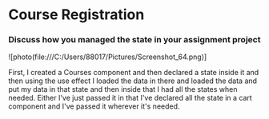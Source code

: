 
# Course Registration
### Discuss how you managed the state in your assignment project

![photo(file:///C:/Users/88017/Pictures/Screenshot_64.png)]

First, I created a Courses component and then declared a state inside it and then using the use effect I loaded the data in there and loaded the data and put my data in that state and then inside that I had all the states when needed. Either I've just passed it in that I've declared all the state in a cart component and I've passed it wherever it's needed.


